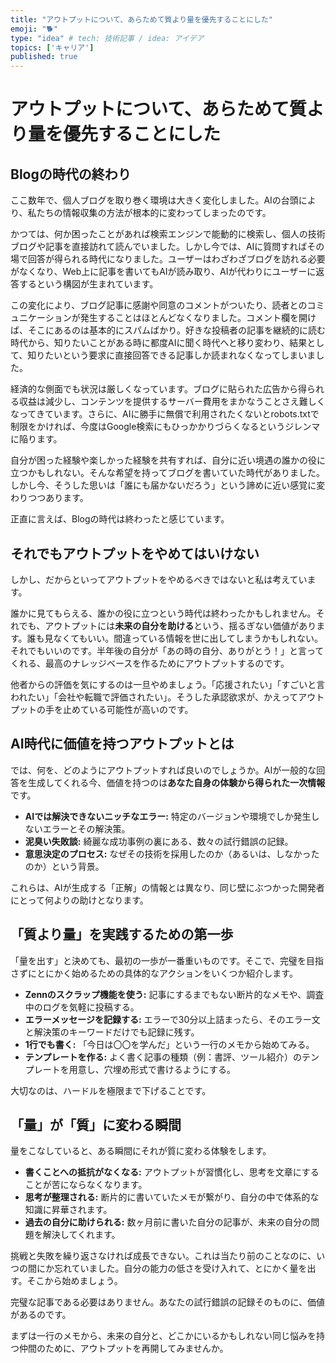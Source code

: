 ```yaml
---
title: "アウトプットについて、あらためて質より量を優先することにした"
emoji: "🐕"
type: "idea" # tech: 技術記事 / idea: アイデア
topics: ['キャリア']
published: true
---
```


# アウトプットについて、あらためて質より量を優先することにした

## Blogの時代の終わり

ここ数年で、個人ブログを取り巻く環境は大きく変化しました。AIの台頭により、私たちの情報収集の方法が根本的に変わってしまったのです。

かつては、何か困ったことがあれば検索エンジンで能動的に検索し、個人の技術ブログや記事を直接訪れて読んでいました。しかし今では、AIに質問すればその場で回答が得られる時代になりました。ユーザーはわざわざブログを訪れる必要がなくなり、Web上に記事を書いてもAIが読み取り、AIが代わりにユーザーに返答するという構図が生まれています。

この変化により、ブログ記事に感謝や同意のコメントがついたり、読者とのコミュニケーションが発生することはほとんどなくなりました。コメント欄を開けば、そこにあるのは基本的にスパムばかり。好きな投稿者の記事を継続的に読む時代から、知りたいことがある時に都度AIに聞く時代へと移り変わり、結果として、知りたいという要求に直接回答できる記事しか読まれなくなってしまいました。

経済的な側面でも状況は厳しくなっています。ブログに貼られた広告から得られる収益は減少し、コンテンツを提供するサーバー費用をまかなうことさえ難しくなってきています。さらに、AIに勝手に無償で利用されたくないとrobots.txtで制限をかければ、今度はGoogle検索にもひっかかりづらくなるというジレンマに陥ります。

自分が困った経験や楽しかった経験を共有すれば、自分に近い境遇の誰かの役に立つかもしれない。そんな希望を持ってブログを書いていた時代がありました。しかし今、そうした思いは「誰にも届かないだろう」という諦めに近い感覚に変わりつつあります。

正直に言えば、Blogの時代は終わったと感じています。

## それでもアウトプットをやめてはいけない

しかし、だからといってアウトプットをやめるべきではないと私は考えています。

誰かに見てもらえる、誰かの役に立つという時代は終わったかもしれません。それでも、アウトプットには**未来の自分を助ける**という、揺るぎない価値があります。誰も見なくてもいい。間違っている情報を世に出してしまうかもしれない。それでもいいのです。半年後の自分が「あの時の自分、ありがとう！」と言ってくれる、最高のナレッジベースを作るためにアウトプットするのです。

他者からの評価を気にするのは一旦やめましょう。「応援されたい」「すごいと言われたい」「会社や転職で評価されたい」。そうした承認欲求が、かえってアウトプットの手を止めている可能性が高いのです。

## AI時代に価値を持つアウトプットとは

では、何を、どのようにアウトプットすれば良いのでしょうか。AIが一般的な回答を生成してくれる今、価値を持つのは**あなた自身の体験から得られた一次情報**です。

- **AIでは解決できないニッチなエラー:** 特定のバージョンや環境でしか発生しないエラーとその解決策。
- **泥臭い失敗談:** 綺麗な成功事例の裏にある、数々の試行錯誤の記録。
- **意思決定のプロセス:** なぜその技術を採用したのか（あるいは、しなかったのか）という背景。

これらは、AIが生成する「正解」の情報とは異なり、同じ壁にぶつかった開発者にとって何よりの助けとなります。

## 「質より量」を実践するための第一歩

「量を出す」と決めても、最初の一歩が一番重いものです。そこで、完璧を目指さずにとにかく始めるための具体的なアクションをいくつか紹介します。

- **Zennのスクラップ機能を使う:** 記事にするまでもない断片的なメモや、調査中のログを気軽に投稿する。
- **エラーメッセージを記録する:** エラーで30分以上詰まったら、そのエラー文と解決策のキーワードだけでも記録に残す。
- **1行でも書く:** 「今日は〇〇を学んだ」という一行のメモから始めてみる。
- **テンプレートを作る:** よく書く記事の種類（例：書評、ツール紹介）のテンプレートを用意し、穴埋め形式で書けるようにする。

大切なのは、ハードルを極限まで下げることです。

## 「量」が「質」に変わる瞬間

量をこなしていると、ある瞬間にそれが質に変わる体験をします。

- **書くことへの抵抗がなくなる:** アウトプットが習慣化し、思考を文章にすることが苦にならなくなります。
- **思考が整理される:** 断片的に書いていたメモが繋がり、自分の中で体系的な知識に昇華されます。
- **過去の自分に助けられる:** 数ヶ月前に書いた自分の記事が、未来の自分の問題を解決してくれます。

挑戦と失敗を繰り返さなければ成長できない。これは当たり前のことなのに、いつの間にか忘れていました。自分の能力の低さを受け入れて、とにかく量を出す。そこから始めましょう。

完璧な記事である必要はありません。あなたの試行錯誤の記録そのものに、価値があるのです。

まずは一行のメモから、未来の自分と、どこかにいるかもしれない同じ悩みを持つ仲間のために、アウトプットを再開してみませんか。
